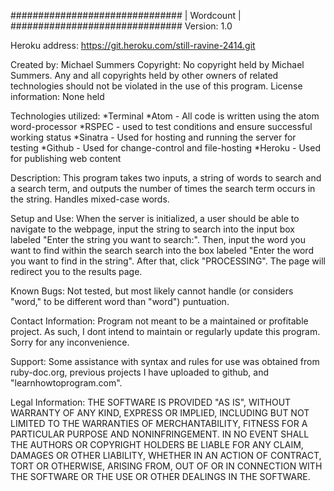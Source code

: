 ###############################
|          Wordcount          |
###############################
Version: 1.0

Heroku address: https://git.heroku.com/still-ravine-2414.git

Created by: Michael Summers
Copyright: No copyright held by Michael Summers. Any and all copyrights held by other owners of related technologies should not be violated in the use of this program.
License information: None held

Technologies utilized:
  *Terminal
  *Atom - All code is written using the atom word-processor
  *RSPEC - used to test conditions and ensure successful working status
  *Sinatra - Used for hosting and running the server for testing
  *Github - Used for change-control and file-hosting
  *Heroku - Used for publishing web content

Description: This program takes two inputs, a string of words to search and a search term, and outputs the number of times the search term occurs in the string. Handles mixed-case words.

Setup and Use:
When the server is initialized, a user should be able to navigate to the webpage, input the string to search into the input box labeled "Enter the string you want to search:". Then, input the word you want to find within the search search into the box labeled "Enter the word you want to find in the string". After that, click "PROCESSING". The page will redirect you to the results page.

Known Bugs:
Not tested, but most likely cannot handle (or considers "word," to be different word than "word") puntuation.

Contact Information:
Program not meant to be a maintained or profitable project. As such, I dont intend to maintain or regularly update this program. Sorry for any inconvenience.

Support:
Some assistance with syntax and rules for use was obtained from ruby-doc.org, previous projects I have uploaded to github, and "learnhowtoprogram.com".

Legal Information:
THE SOFTWARE IS PROVIDED "AS IS", WITHOUT WARRANTY OF ANY KIND, EXPRESS OR
IMPLIED, INCLUDING BUT NOT LIMITED TO THE WARRANTIES OF MERCHANTABILITY,
FITNESS FOR A PARTICULAR PURPOSE AND NONINFRINGEMENT. IN NO EVENT SHALL THE
AUTHORS OR COPYRIGHT HOLDERS BE LIABLE FOR ANY CLAIM, DAMAGES OR OTHER
LIABILITY, WHETHER IN AN ACTION OF CONTRACT, TORT OR OTHERWISE, ARISING FROM,
OUT OF OR IN CONNECTION WITH THE SOFTWARE OR THE USE OR OTHER DEALINGS IN
THE SOFTWARE.
